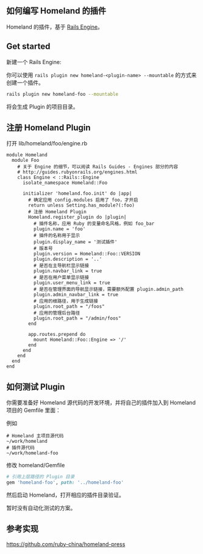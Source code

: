 如何编写 Homeland 的插件
----------------------

Homeland 的插件，基于 [Rails Engine](http://guides.rubyonrails.org/engines.html)。

## Get started

新建一个 Rails Engine:

你可以使用 `rails plugin new homeland-<plugin-name> --mountable` 的方式来创建一个插件。

```bash
rails plugin new homeland-foo --mountable
```

将会生成 Plugin 的项目目录。

## 注册 Homeland Plugin

打开 lib/homeland/foo/engine.rb

```
module Homeland
  module Foo
    # 关于 Engine 的细节，可以阅读 Rails Guides - Engines 部分的内容
    # http://guides.rubyonrails.org/engines.html
    class Engine < ::Rails::Engine
      isolate_namespace Homeland::Foo

      initializer 'homeland.foo.init' do |app|
        # 确定应用 config.modules 启用了 foo，才开启
        return unless Setting.has_module?(:foo)
        # 注册 Homeland Plugin
        Homeland.register_plugin do |plugin|
          # 插件名称，应用 Ruby 的变量命名风格，例如 foo_bar
          plugin.name = 'foo'
          # 插件的名称用于显示
          plugin.display_name = '测试插件'
          # 版本号
          plugin.version = Homeland::Foo::VERSION
          plugin.description = '..'
          # 是否在主导航栏显示链接
          plugin.navbar_link = true
          # 是否在用户菜单显示链接
          plugin.user_menu_link = true
          # 是否在管理界面的导航显示链接，需要额外配置 plugin.admin_path
          plugin.admin_navbar_link = true
          # 应用的根路径，用于生成链接
          plugin.root_path = "/foos"
          # 应用的管理后台路径
          plugin.root_path = "/admin/foos"
        end
        
        app.routes.prepend do
          mount Homeland::Foo::Engine => '/'
        end
      end
    end
  end
end
```

## 如何测试 Plugin

你需要准备好 Homeland 源代码的开发环境，并将自己的插件加入到 Homeland 项目的 Gemfile 里面：

例如

```
# Homeland 主项目源代码
~/work/homeland
# 插件源代码
~/work/homeland-foo
```

修改 homeland/Gemfile

```rb
# 引用上层路径的 Plugin 目录
gem 'homeland-foo', path: '../homeland-foo'
```

然后启动 Homeland，打开相应的插件目录验证。

暂时没有自动化测试的方案。

## 参考实现

https://github.com/ruby-china/homeland-press
